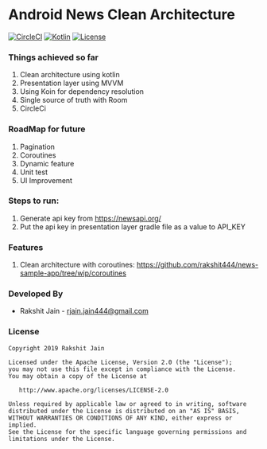# Android News Clean Architecture

[![CircleCI](https://circleci.com/gh/rakshit444/news-sample-app/tree/master.svg?style=svg)](https://circleci.com/gh/rakshit444/news-sample-app/tree/master)  [![Kotlin](https://kotlin.link/awesome-kotlin.svg)](https://kotlinlang.org/)  [![License](https://img.shields.io/badge/License-Apache%202.0-blue.svg)](https://opensource.org/licenses/Apache-2.0)

### Things achieved so far

1. Clean architecture using kotlin
2. Presentation layer using MVVM
3. Using Koin for dependency resolution
4. Single source of truth with Room
5. CircleCi

### RoadMap for future

1. Pagination
2. Coroutines
3. Dynamic feature 
4. Unit test
5. UI Improvement

### Steps to run:
1. Generate api key from https://newsapi.org/
2. Put the api key in presentation layer gradle file as a value to API_KEY

### Features 
1. Clean architecture with coroutines: https://github.com/rakshit444/news-sample-app/tree/wip/coroutines

### Developed By

* Rakshit Jain  - <rjain.jain444@gmail.com> 

### License

    Copyright 2019 Rakshit Jain

    Licensed under the Apache License, Version 2.0 (the "License");
    you may not use this file except in compliance with the License.
    You may obtain a copy of the License at

       http://www.apache.org/licenses/LICENSE-2.0

    Unless required by applicable law or agreed to in writing, software
    distributed under the License is distributed on an "AS IS" BASIS,
    WITHOUT WARRANTIES OR CONDITIONS OF ANY KIND, either express or implied.
    See the License for the specific language governing permissions and
    limitations under the License.
